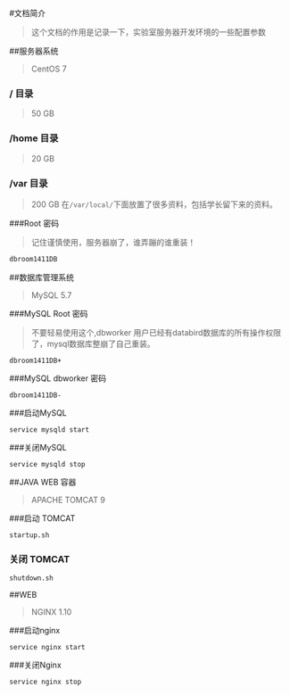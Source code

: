 #文档简介
>这个文档的作用是记录一下，实验室服务器开发环境的一些配置参数

##服务器系统
>CentOS 7

### / 目录
>50 GB

### /home 目录
>20 GB

### /var 目录
>200 GB
>在```/var/local/```下面放置了很多资料，包括学长留下来的资料。

###Root 密码
>记住谨慎使用，服务器崩了，谁弄蹦的谁重装！
```java
dbroom1411DB
```

##数据库管理系统
>MySQL 5.7

###MySQL Root 密码
> 不要轻易使用这个,dbworker 用户已经有databird数据库的所有操作权限了，mysql数据库整崩了自己重装。
```shell
dbroom1411DB+
```
###MySQL dbworker 密码
```shell
dbroom1411DB-
```

###启动MySQL
```shell
service mysqld start
```

###关闭MySQL
```shell
service mysqld stop
```

##JAVA WEB 容器
>APACHE TOMCAT 9

###启动 TOMCAT
```shell
startup.sh
```

### 关闭 TOMCAT
```shell
shutdown.sh
```

##WEB
>NGINX 1.10

###启动nginx
```shell
service nginx start
```

###关闭Nginx
```shell
service nginx stop
```
